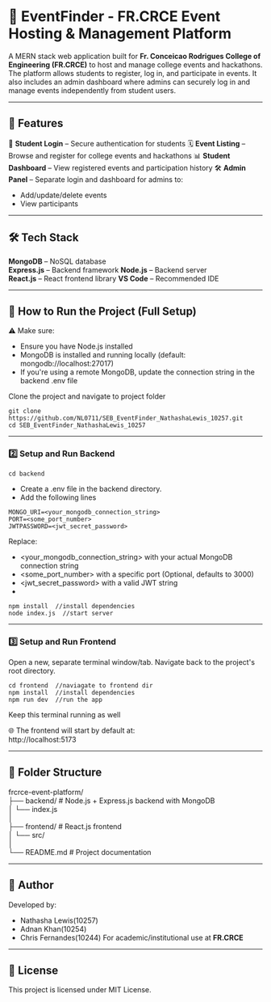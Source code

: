 # 📅 EventFinder - FR.CRCE Event Hosting & Management Platform

A MERN stack web application built for **Fr. Conceicao Rodrigues College of Engineering (FR.CRCE)** to host and manage college events and hackathons. The platform allows students to register, log in, and participate in events. It also includes an admin dashboard where admins can securely log in and manage events independently from student users.

---

## 🚀 Features

🔐 **Student Login** – Secure authentication for students
🗓️ **Event Listing** – Browse and register for college events and hackathons
📊 **Student Dashboard** – View registered events and participation history
🛠️ **Admin Panel** – Separate login and dashboard for admins to:
  - Add/update/delete events
  - View participants

---

## 🛠️ Tech Stack

**MongoDB** – NoSQL database  
**Express.js** – Backend framework
**Node.js** – Backend server  
**React.js** – React frontend library
**VS Code** – Recommended IDE

---

## 🔧 How to Run the Project (Full Setup)

⚠️ Make sure:
- Ensure you have Node.js installed
- MongoDB is installed and running locally (default: mongodb://localhost:27017)
- If you're using a remote MongoDB, update the connection string in the backend .env file

Clone the project and navigate to project folder
```
git clone https://github.com/NL0711/SEB_EventFinder_NathashaLewis_10257.git
cd SEB_EventFinder_NathashaLewis_10257
```

---

### 2️⃣ Setup and Run Backend

```
cd backend
```
- Create a .env file in the backend directory.
- Add the following lines
```
MONGO_URI=<your_mongodb_connection_string>
PORT=<some_port_number>
JWTPASSWORD=<jwt_secret_password>  
```
Replace:
- <your_mongodb_connection_string> with your actual MongoDB connection string
- <some_port_number> with a specific port (Optional, defaults to 3000)
- <jwt_secret_password> with a valid JWT string
- 
```
npm install  //install dependencies
node index.js  //start server
```

---

### 3️⃣ Setup and Run Frontend

Open a new, separate terminal window/tab. Navigate back to the project's root directory.
```
cd frontend  //naviagate to frontend dir
npm install  //install dependencies
npm run dev  //run the app
```
Keep this terminal running as well

🌐 The frontend will start by default at:  
http://localhost:5173

---

## 📁 Folder Structure

frcrce-event-platform/  
├── backend/       # Node.js + Express.js backend with MongoDB  
│   └── index.js  
│  
├── frontend/      # React.js frontend  
│   └── src/  
│  
└── README.md      # Project documentation

---

## 👤 Author

Developed by:
- Nathasha Lewis(10257)
- Adnan Khan(10254)
- Chris Fernandes(10244) 
For academic/institutional use at **FR.CRCE**

---

## 📜 License

This project is licensed under MIT License.

